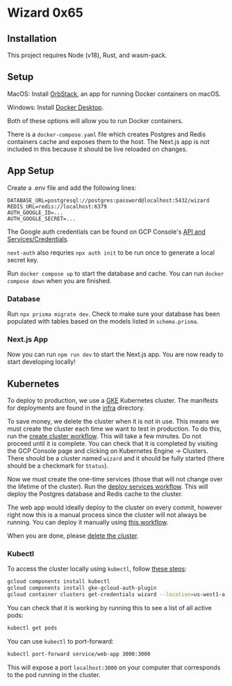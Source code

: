 # Wizard 0x65

## Installation

This project requires Node (v18), Rust, and wasm-pack.

## Setup

MacOS: Install [OrbStack](https://orbstack.dev/), an app for running Docker containers on macOS.

Windows: Install [Docker Desktop](https://docs.docker.com/desktop/setup/install/windows-install/).

Both of these options will allow you to run Docker containers.

There is a `docker-compose.yaml` file which creates Postgres and Redis containers cache and exposes them to the host. The Next.js app is not included in this because it should be live reloaded on changes.

## App Setup

Create a .env file and add the following lines:

```
DATABASE_URL=postgresql://postgres:password@localhost:5432/wizard
REDIS_URL=redis://localhost:6379
AUTH_GOOGLE_ID=...
AUTH_GOOGLE_SECRET=...
```

The Google auth credentials can be found on GCP Console's [API and Services/Credentials](https://console.cloud.google.com/apis/credentials?referrer=search&inv=1&invt=AbyX2w&project=cs144-25s-ketexon).

`next-auth` also requries `npx auth init` to be run once to generate a local secret key.

Run `docker compose up` to start the database and cache. You can run `docker compose down` when you are finished.

### Database

Run `npx prisma migrate dev`. Check to make sure your database has been populated with tables based on the models listed in `schema.prisma`.

### Next.js App

Now you can run `npm run dev` to start the Next.js app. You are now ready to start developing locally!

## Kubernetes

To deploy to production, we use a [GKE](https://cloud.google.com/kubernetes-engine?hl=en) Kubernetes cluster. The manifests for deployments are found in the [infra](./infra) directory.

To save money, we delete the cluster when it is not in use. This means we must create the cluster each time we want to test in production. To do this, run the [create cluster workflow](https://github.com/wizard-0x65/wizard-0x65/actions/workflows/create-cluster.yaml). This will take a few minutes. Do not proceed until it is complete. You can check that it is completed by visiting the GCP Console page and clicking on Kubernetes Engine -> Clusters. There should be a cluster named `wizard` and it should be fully started (there should be a checkmark for `Status`).

Now we must create the one-time services (those that will not change over the lifetime of the cluster). Run the [deploy services workflow](https://github.com/wizard-0x65/wizard-0x65/actions/workflows/deploy-services.yaml). This will deploy the Postgres database and Redis cache to the cluster.

The web app would ideally deploy to the cluster on every commit, however right now this is a manual process since the cluster will not always be running. You can deploy it manually using [this workflow](https://github.com/wizard-0x65/wizard-0x65/actions/workflows/deploy.yaml).

When you are done, please [delete the cluster](https://github.com/wizard-0x65/wizard-0x65/actions/workflows/destroy-cluster.yaml).

### Kubectl

To access the cluster locally using `kubectl`, follow [these steps](https://cloud.google.com/kubernetes-engine/docs/how-to/cluster-access-for-kubectl):

```sh
gcloud components install kubectl
gcloud components install gke-gcloud-auth-plugin
gcloud container clusters get-credentials wizard --location=us-west1-a
```

You can check that it is working by running this to see a list of all active pods:

```sh
kubectl get pods
```

You can use `kubectl` to port-forward:

```sh
kubectl port-forward service/web-app 3000:3000
```

This will expose a port `localhost:3000` on your computer that corresponds to the pod running in the cluster.
